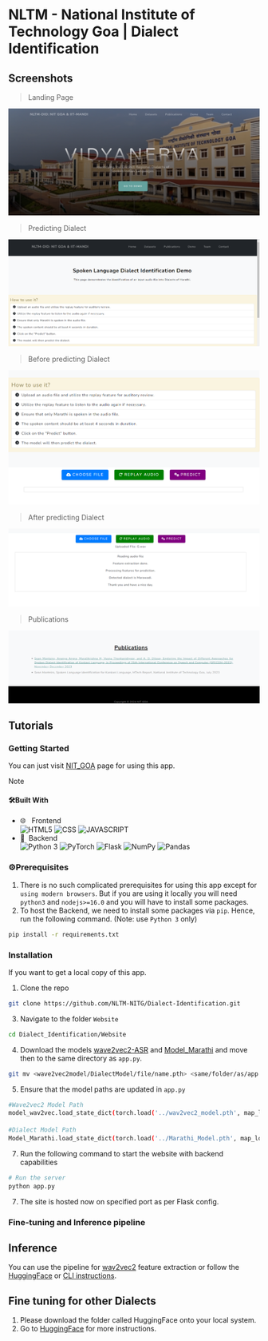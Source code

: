 # NLTM - National Institute of Technology Goa | Dialect Identification

## Screenshots

> Landing Page
  
<p align="center">
  <img src="Demo Pictures/Landing Page.png" alt="Screenshot">
</p>

> Predicting Dialect
  
 <p align="center">
  <img src="Demo Pictures/Main Demo Page.png" alt="Screenshot">
</p>

> Before predicting Dialect

 <p align="center">
  <img src="Demo Pictures/Main demo page before prediction.png" alt="Screenshot">
</p>
  
> After predicting Dialect
  
 <p align="center">
  <img src="Demo Pictures/After prediction.png" alt="Screenshot">
</p>
  
> Publications
  
 <p align="center">
  <img src="Demo Pictures/Publications Page.png" alt="Screenshot">
</p>

<!-- GETTING STARTED -->

## Tutorials

### Getting Started

You can just visit [NIT_GOA](https://nltm-nitg.github.io/Dialect-Identification/) page for using this app.

>[!NOTE]
>#### 🛠Built With
>
>-   🌐 &nbsp; Frontend </br>
>    ![HTML5](https://img.shields.io/badge/-HTML5-333333?style=flat&logo=HTML5)
>    ![CSS](https://img.shields.io/badge/-CSS-333333?style=flat&logo=CSS3&logoColor=1572B6)
>    ![JAVASCRIPT](https://img.shields.io/badge/-JS-333333?style=flat&logo=javascript)
>-   🧾&nbsp; Backend </br>
>    ![Python 3](https://img.shields.io/badge/-Python-333333?style=flat&logo=Python)
>    ![PyTorch](https://img.shields.io/badge/-PyTorch-333333?style=flat&logo=pytorch)
>    ![Flask](https://img.shields.io/badge/-Flask-333333?style=flat&logo=flask)
>    ![NumPy](https://img.shields.io/badge/-NumPy-333333?style=flat&logo=numpy)
>    ![Pandas](https://img.shields.io/badge/-Pandas-333333?style=flat&logo=pandas)


### ⚙Prerequisites

1. There is no such complicated prerequisites for using this app except for `using modern browsers`. But if you are using it locally you will need `python3` and `nodejs>=16.0` and you will have to install some packages.
2. To host the Backend, we need to install some packages via `pip`. Hence, run the following command. (Note: use `Python 3` only)
   
```sh
pip install -r requirements.txt
```

### Installation

If you want to get a local copy of this app.

1. Clone the repo
   
```sh
git clone https://github.com/NLTM-NITG/Dialect-Identification.git
```
3. Navigate to the folder `Website`

```sh
cd Dialect_Identification/Website
```
4. Download the models [wave2vec2-ASR](https://github.com/NLTM-NITG/Dialect-Identification/blob/main/wav2vec2_model.pth) and [Model_Marathi](https://github.com/NLTM-NITG/Dialect-Identification/blob/main/Model_Marathi.pth) and move then to the same directory as `app.py`. 
   
```sh
git mv <wave2vec2model/DialectModel/file/name.pth> <same/folder/as/app.py>
```

5. Ensure that the model paths are updated in `app.py`

```sh
#Wave2vec2 Model Path
model_wav2vec.load_state_dict(torch.load('../wav2vec2_model.pth', map_location=device))

#Dialect Model Path
Model_Marathi.load_state_dict(torch.load('../Marathi_Model.pth', map_location=device))
```

7. Run the following command to start the website with backend capabilities
   
```sh
# Run the server
python app.py
```

7. The site is hosted now on specified port as per Flask config.

### Fine-tuning and Inference pipeline

## Inference
You can use the pipeline for [wav2vec2](https://huggingface.co/docs/transformers/en/model_doc/wav2vec2) feature extraction or follow the [HuggingFace](https://huggingface.co/NLTM-NITG/Dialect_Identification_Indian_Languages_Marathi) or [CLI instructions](https://github.com/NLTM-NITG/Dialect-Identification?tab=readme-ov-file#command-line-interface-cli).

## Fine tuning for other Dialects
1. Please download the folder called HuggingFace onto your local system.
2. Go to [HuggingFace](https://huggingface.co/NLTM-NITG/Dialect_Identification_Indian_Languages_Marathi) for more instructions.

   
